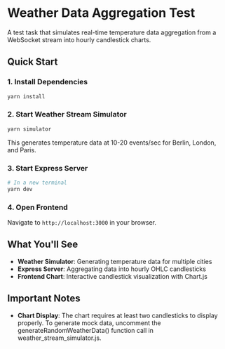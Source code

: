 # Weather Data Aggregation Test

A test task that simulates real-time temperature data aggregation from a WebSocket stream into hourly candlestick charts.

## Quick Start

### 1. Install Dependencies
```bash
yarn install
```

### 2. Start Weather Stream Simulator
```bash
yarn simulator
```
This generates temperature data at 10-20 events/sec for Berlin, London, and Paris.

### 3. Start Express Server
```bash
# In a new terminal
yarn dev
```

### 4. Open Frontend
Navigate to `http://localhost:3000` in your browser.

## What You'll See

- **Weather Simulator**: Generating temperature data for multiple cities
- **Express Server**: Aggregating data into hourly OHLC candlesticks
- **Frontend Chart**: Interactive candlestick visualization with Chart.js

## Important Notes

- **Chart Display**: The chart requires at least two candlesticks to display properly.
To generate mock data, uncomment the generateRandomWeatherData() function call in weather_stream_simulator.js.